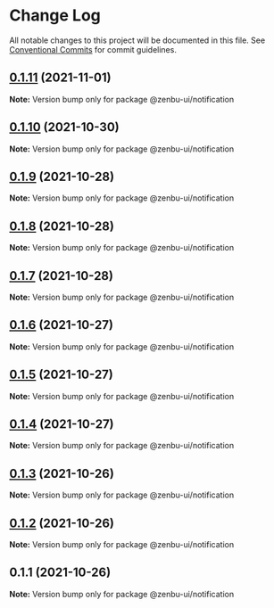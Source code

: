 # Change Log

All notable changes to this project will be documented in this file.
See [Conventional Commits](https://conventionalcommits.org) for commit guidelines.

## [0.1.11](https://github.com/KodepandaID/zenbu-ui/compare/@zenbu-ui/notification@0.1.10...@zenbu-ui/notification@0.1.11) (2021-11-01)

**Note:** Version bump only for package @zenbu-ui/notification





## [0.1.10](https://github.com/KodepandaID/zenbu-ui/compare/@zenbu-ui/notification@0.1.9...@zenbu-ui/notification@0.1.10) (2021-10-30)

**Note:** Version bump only for package @zenbu-ui/notification





## [0.1.9](https://github.com/KodepandaID/zenbu-ui/compare/@zenbu-ui/notification@0.1.8...@zenbu-ui/notification@0.1.9) (2021-10-28)

**Note:** Version bump only for package @zenbu-ui/notification





## [0.1.8](https://github.com/KodepandaID/zenbu-ui/compare/@zenbu-ui/notification@0.1.7...@zenbu-ui/notification@0.1.8) (2021-10-28)

**Note:** Version bump only for package @zenbu-ui/notification





## [0.1.7](https://github.com/KodepandaID/zenbu-ui/compare/@zenbu-ui/notification@0.1.6...@zenbu-ui/notification@0.1.7) (2021-10-28)

**Note:** Version bump only for package @zenbu-ui/notification





## [0.1.6](https://github.com/KodepandaID/zenbu-ui/compare/@zenbu-ui/notification@0.1.5...@zenbu-ui/notification@0.1.6) (2021-10-27)

**Note:** Version bump only for package @zenbu-ui/notification





## [0.1.5](https://github.com/KodepandaID/zenbu-ui/compare/@zenbu-ui/notification@0.1.4...@zenbu-ui/notification@0.1.5) (2021-10-27)

**Note:** Version bump only for package @zenbu-ui/notification





## [0.1.4](https://github.com/KodepandaID/zenbu-ui/compare/@zenbu-ui/notification@0.1.3...@zenbu-ui/notification@0.1.4) (2021-10-27)

**Note:** Version bump only for package @zenbu-ui/notification





## [0.1.3](https://github.com/KodepandaID/zenbu-ui/compare/@zenbu-ui/notification@0.1.2...@zenbu-ui/notification@0.1.3) (2021-10-26)

**Note:** Version bump only for package @zenbu-ui/notification





## [0.1.2](https://github.com/KodepandaID/zenbu-ui/compare/@zenbu-ui/notification@0.1.1...@zenbu-ui/notification@0.1.2) (2021-10-26)

**Note:** Version bump only for package @zenbu-ui/notification





## 0.1.1 (2021-10-26)

**Note:** Version bump only for package @zenbu-ui/notification
